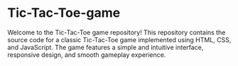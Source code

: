 # Tic-Tac-Toe-game
Welcome to the  Tic-Tac-Toe game repository! This repository contains the source code for a classic Tic-Tac-Toe game implemented using HTML, CSS, and JavaScript. The game features a simple and intuitive interface, responsive design, and smooth gameplay experience.
